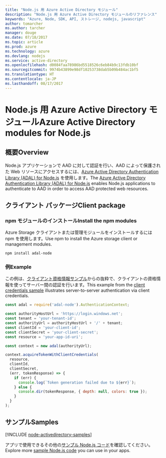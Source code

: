 ```yaml
---
title: "Node.js 用 Azure Active Directory モジュール"
description: "Node.js 用 Azure Active Directory モジュールのリファレンス"
keywords: "Azure, Node, SDK, API, ストレージ, nodejs, javascript"
author: tomarcher
ms.author: tarcher
manager: douge
ms.date: 07/18/2017
ms.topic: article
ms.prod: azure
ms.technology: azure
ms.devlang: nodejs
ms.service: active-directory
ms.openlocfilehash: d0084faa78986bd5518526c6eb84b9c13fdb10bf
ms.sourcegitcommit: 9974b43899e98df10253738dab5b09b484ac1bf5
ms.translationtype: HT
ms.contentlocale: ja-JP
ms.lasthandoff: 08/17/2017
---
```

# <a name="azure-active-directory-modules-for-nodejs"></a><span data-ttu-id="9e023-104">Node.js 用 Azure Active Directory モジュール</span><span class="sxs-lookup"><span data-stu-id="9e023-104">Azure Active Directory modules for Node.js</span></span>

## <a name="overview"></a><span data-ttu-id="9e023-105">概要</span><span class="sxs-lookup"><span data-stu-id="9e023-105">Overview</span></span>

<span data-ttu-id="9e023-106">Node.js アプリケーションで AAD に対して認証を行い、AAD によって保護された Web リソースにアクセスするには、[Azure Active Directory Authentication Library (ADAL) for Node.js](https://www.npmjs.com/package/adal-node) を使用します。</span><span class="sxs-lookup"><span data-stu-id="9e023-106">The [Azure Active Directory Authentication Library (ADAL) for Node.js](https://www.npmjs.com/package/adal-node) enables Node.js applications to authenticate to AAD in order to access AAD protected web resources.</span></span>

## <a name="client-package"></a><span data-ttu-id="9e023-107">クライアント パッケージ</span><span class="sxs-lookup"><span data-stu-id="9e023-107">Client package</span></span>

### <a name="install-the-npm-modules"></a><span data-ttu-id="9e023-108">npm モジュールのインストール</span><span class="sxs-lookup"><span data-stu-id="9e023-108">Install the npm modules</span></span>

<span data-ttu-id="9e023-109">Azure Storage クライアントまたは管理モジュールをインストールするには npm を使用します。</span><span class="sxs-lookup"><span data-stu-id="9e023-109">Use npm to install the Azure storage client or management modules.</span></span>

```bash
npm install adal-node
```   

### <a name="example"></a><span data-ttu-id="9e023-110">例</span><span class="sxs-lookup"><span data-stu-id="9e023-110">Example</span></span>

<span data-ttu-id="9e023-111">この例は、[クライアント資格情報サンプル](https://github.com/MSOpenTech/azure-activedirectory-library-for-nodejs/blob/master/sample/client-credentials-sample.js)からの抜粋で、クライアントの資格情報を使ってサーバー間の認証を行います。</span><span class="sxs-lookup"><span data-stu-id="9e023-111">This example from the [client credentials sample](https://github.com/MSOpenTech/azure-activedirectory-library-for-nodejs/blob/master/sample/client-credentials-sample.js) illustrates server-to-server authentication via client credentials.</span></span>

```javascript
const adal = require('adal-node').AuthenticationContext;

const authorityHostUrl = 'https://login.windows.net';
const tenant = 'your-tenant-id';
const authorityUrl = authorityHostUrl + '/' + tenant;
const clientId = 'your-client-id';
const clientSecret = 'your-client-secret';
const resource = 'your-app-id-uri';

const context = new adal(authorityUrl);

context.acquireTokenWithClientCredentials(
  resource,
  clientId,
  clientSecret,
  (err, tokenResponse) => {
    if (err) {
      console.log(`Token generation failed due to ${err}`);
    } else {
      console.dir(tokenResponse, { depth: null, colors: true });
    }
  }
);
```

## <a name="samples"></a><span data-ttu-id="9e023-112">サンプル</span><span class="sxs-lookup"><span data-stu-id="9e023-112">Samples</span></span>

[!INCLUDE [node-activedirectory-samples](../docs-ref-conceptual/includes/activedirectory-samples.md)]

<span data-ttu-id="9e023-113">アプリで使用できるその他の[サンプル Node.js コード](https://azure.microsoft.com/resources/samples/?platform=nodejs)を確認してください。</span><span class="sxs-lookup"><span data-stu-id="9e023-113">Explore more [sample Node.js code](https://azure.microsoft.com/resources/samples/?platform=nodejs) you can use in your apps.</span></span>
